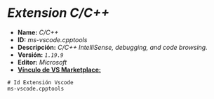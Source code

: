 <!-- Autor: Daniel Benjamin Perez Morales -->
<!-- GitHub: https://github.com/DanielPerezMoralesDev13 -->
<!-- Correo electrónico: danielperezdev@proton.me -->

# ***Extension C/C++***

- **Name:** *C/C++*
- **ID:** *ms-vscode.cpptools*
- **Descripción:** *C/C++ IntelliSense, debugging, and code browsing.*
- **Versión:** *`1.19.9`*
- **Editor:** *Microsoft*
- **[Vínculo de VS Marketplace:](https://marketplace.visualstudio.com/items?itemName=ms-vscode.cpptools "https://marketplace.visualstudio.com/items?itemName=ms-vscode.cpptools")**

```plaintext
# Id Extensión Vscode
ms-vscode.cpptools
```
